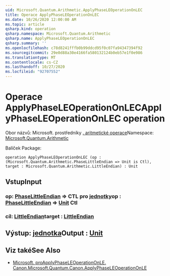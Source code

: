```yaml
---
uid: Microsoft.Quantum.Arithmetic.ApplyPhaseLEOperationOnLEC
title: Operace ApplyPhaseLEOperationOnLEC
ms.date: 10/26/2020 12:00:00 AM
ms.topic: article
qsharp.kind: operation
qsharp.namespace: Microsoft.Quantum.Arithmetic
qsharp.name: ApplyPhaseLEOperationOnLEC
qsharp.summary: ''
ms.openlocfilehash: c78d8241fffb0b99ddcd95f0c07fa94347394f92
ms.sourcegitcommit: 29e0d88a30e4166fa580132124b0eb57e1f0e986
ms.translationtype: MT
ms.contentlocale: cs-CZ
ms.lasthandoff: 10/27/2020
ms.locfileid: "92707552"
---
```

# <a name="applyphaseleoperationonlec-operation"></a><span data-ttu-id="20a86-102">Operace ApplyPhaseLEOperationOnLEC</span><span class="sxs-lookup"><span data-stu-id="20a86-102">ApplyPhaseLEOperationOnLEC operation</span></span>

<span data-ttu-id="20a86-103">Obor názvů: Microsoft. prostředníky [. aritmetické operace](xref:Microsoft.Quantum.Arithmetic)</span><span class="sxs-lookup"><span data-stu-id="20a86-103">Namespace: [Microsoft.Quantum.Arithmetic](xref:Microsoft.Quantum.Arithmetic)</span></span>

<span data-ttu-id="20a86-104">Balíček [](https://nuget.org/packages/)</span><span class="sxs-lookup"><span data-stu-id="20a86-104">Package: [](https://nuget.org/packages/)</span></span>




```qsharp
operation ApplyPhaseLEOperationOnLEC (op : (Microsoft.Quantum.Arithmetic.PhaseLittleEndian => Unit is Ctl), target : Microsoft.Quantum.Arithmetic.LittleEndian) : Unit
```


## <a name="input"></a><span data-ttu-id="20a86-105">Vstup</span><span class="sxs-lookup"><span data-stu-id="20a86-105">Input</span></span>

### <a name="op--phaselittleendian--unit-ctl"></a><span data-ttu-id="20a86-106">op: [PhaseLittleEndian](xref:Microsoft.Quantum.Arithmetic.PhaseLittleEndian) => CTL pro [jednotky](xref:microsoft.quantum.lang-ref.unit)</span><span class="sxs-lookup"><span data-stu-id="20a86-106">op : [PhaseLittleEndian](xref:Microsoft.Quantum.Arithmetic.PhaseLittleEndian) => [Unit](xref:microsoft.quantum.lang-ref.unit) Ctl</span></span>




### <a name="target--littleendian"></a><span data-ttu-id="20a86-107">cíl: [LittleEndian](xref:Microsoft.Quantum.Arithmetic.LittleEndian)</span><span class="sxs-lookup"><span data-stu-id="20a86-107">target : [LittleEndian](xref:Microsoft.Quantum.Arithmetic.LittleEndian)</span></span>





## <a name="output--unit"></a><span data-ttu-id="20a86-108">Výstup: [jednotka](xref:microsoft.quantum.lang-ref.unit)</span><span class="sxs-lookup"><span data-stu-id="20a86-108">Output : [Unit](xref:microsoft.quantum.lang-ref.unit)</span></span>



## <a name="see-also"></a><span data-ttu-id="20a86-109">Viz také</span><span class="sxs-lookup"><span data-stu-id="20a86-109">See Also</span></span>

- [<span data-ttu-id="20a86-110">Microsoft. proApplyPhaseLEOperationOnLE. Canon.</span><span class="sxs-lookup"><span data-stu-id="20a86-110">Microsoft.Quantum.Canon.ApplyPhaseLEOperationOnLE</span></span>](xref:Microsoft.Quantum.Canon.ApplyPhaseLEOperationOnLE)